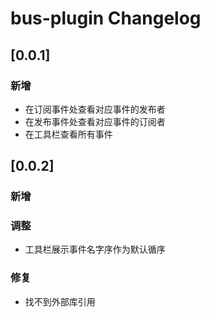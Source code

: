 <!-- Keep a Changelog guide -> https://keepachangelog.com -->

# bus-plugin Changelog

## [0.0.1]
### 新增
- 在订阅事件处查看对应事件的发布者
- 在发布事件处查看对应事件的订阅者
- 在工具栏查看所有事件


## [0.0.2]
### 新增

### 调整
- 工具栏展示事件名字序作为默认循序

### 修复
- 找不到外部库引用
